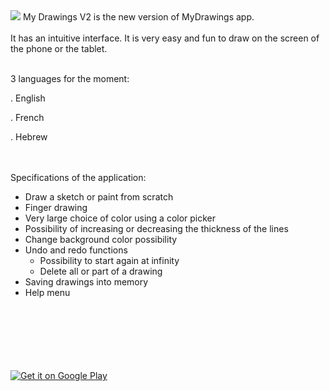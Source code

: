 <img src='https://lh3.googleusercontent.com/Zw9Ki7jHYIdMZVLtshBsWW6SRtG4940oSQC_bGnFmzhuu4oNqhaIrQOIZp6RwbnDsAhs=s360-rw'/>
My Drawings V2 is the new version of MyDrawings app.<br/><br/>It has an intuitive interface. It is very easy and fun to draw on the screen of the phone or the tablet.

<br/>3 languages for the moment:

. English

. French

. Hebrew

<br/><br/>
Specifications of the application:
   - Draw a sketch or paint from scratch
   - Finger drawing
   - Very large choice of color using a color picker
   - Possibility of increasing or decreasing the thickness of the lines
- Change background color possibility
- Undo and redo functions
   - Possibility to start again at infinity
   - Delete all or part of a drawing
- Saving drawings into memory
- Help menu

<br/><br/><br/><br/><br/><br/>
<a href='https://play.google.com/store/apps/details?id=com.mydrawingsv2&pcampaignid=MKT-Other-global-all-co-prtnr-py-PartBadge-Mar2515-1'><img alt='Get it on Google Play' src='https://play.google.com/intl/en_us/badges/images/generic/en_badge_web_generic.png'/></a>
